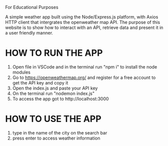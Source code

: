 For Educational Purposes 

A simple weather app built using the Node/Express.js platform, with Axios HTTP client that intergrates 
the openweather map API.
The purpose of this website is to show how to interact with an API, retrieve data and present it in a 
user friendly manner.

# HOW TO RUN THE APP
1. Open file in VSCode and in the terminal run "npm i" to install the node modules
2. Go to https://openweathermap.org/ and register for a free account to get the API key and copy it
3. Open the index.js and paste your API key  
4. On the terminal run "nodemon index.js"
5. To access the app got to http://localhost:3000 


# HOW TO USE THE APP
1. type in the name of the city on the search bar
2. press enter to access weather information 

